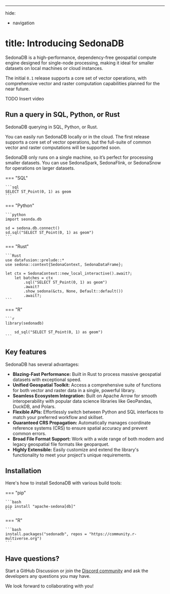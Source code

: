---
hide:
  - navigation

title: Introducing SedonaDB
=======


<!---
  Licensed to the Apache Software Foundation (ASF) under one
  or more contributor license agreements.  See the NOTICE file
  distributed with this work for additional information
  regarding copyright ownership.  The ASF licenses this file
  to you under the Apache License, Version 2.0 (the
  "License"); you may not use this file except in compliance
  with the License.  You may obtain a copy of the License at

    http://www.apache.org/licenses/LICENSE-2.0

  Unless required by applicable law or agreed to in writing,
  software distributed under the License is distributed on an
  "AS IS" BASIS, WITHOUT WARRANTIES OR CONDITIONS OF ANY
  KIND, either express or implied.  See the License for the
  specific language governing permissions and limitations
  under the License.
-->

SedonaDB is a high-performance, dependency-free geospatial compute engine designed for single-node processing, making it ideal for smaller datasets on local machines or cloud instances.

The initial `0.1` release supports a core set of vector operations, with comprehensive vector and raster computation capabilities planned for the near future.

TODO Insert video

## Run a query in SQL, Python, or Rust

SedonaDB querying in SQL, Python, or Rust.

You can easily run SedonaDB locally or in the cloud.  The first release supports a core set of vector operations, but the full-suite of common vector and raster computations will be supported soon.

SedonaDB only runs on a single machine, so it’s perfect for processing smaller datasets.  You can use SedonaSpark, SedonaFlink, or SedonaSnow for operations on larger datasets.

=== "SQL"

	```sql
	SELECT ST_Point(0, 1) as geom
	```

=== "Python"

	```python
	import seonda.db

	sd = sedona.db.connect()
	sd.sql("SELECT ST_Point(0, 1) as geom")
	```

=== "Rust"

	```Rust
	use datafusion::prelude::*
	use sedona::context{SedonaContext, SedonaDataFrame};

	let ctx = SedonaContext::new_local_interactive().await?;
        let batches = ctx
            .sql("SELECT ST_Point(0, 1) as geom")
            .await?
            .show_sedona(&cts, None, Default::default())
            .await?;
	```

=== "R"

	```r
	library(sedonadb)

        sd_sql("SELECT ST_Point(0, 1) as geom")
	```

## Key features

SedonaDB has several advantages:

* **Blazing-Fast Performance:** Built in Rust to process massive geospatial datasets with exceptional speed.
* **Unified Geospatial Toolkit:** Access a comprehensive suite of functions for both vector and raster data in a single, powerful library.
* **Seamless Ecosystem Integration:** Built on Apache Arrow for smooth interoperability with popular data science libraries like GeoPandas, DuckDB, and Polars.
* **Flexible APIs:** Effortlessly switch between Python and SQL interfaces to match your preferred workflow and skillset.
* **Guaranteed CRS Propagation:** Automatically manages coordinate reference systems (CRS) to ensure spatial accuracy and prevent common errors.
* **Broad File Format Support:** Work with a wide range of both modern and legacy geospatial file formats like geoparquet.
* **Highly Extensible:** Easily customize and extend the library's functionality to meet your project's unique requirements.

## Installation

Here's how to install SedonaDB with various build tools:

=== "pip"

	```bash
	pip install "apache-sedona[db]"
	```

=== "R"

	```bash
	install.packages("sedonadb", repos = "https://community.r-multiverse.org")
	```

## Have questions?

Start a GitHub Discussion or join the [Discord community](https://discord.com/invite/9A3k5dEBsY) and ask the developers any questions you may have.

We look forward to collaborating with you!
